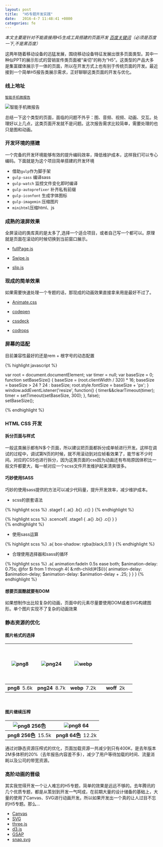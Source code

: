```yaml
---
layout: post
title:  "H5专题开发实践"
date:   2016-4-7 11:48:41 +0800
categories: fe
---
```

_本文主要是针对不能直接用H5生成工具搭建的页面开发 [百度关键词](https://www.baidu.com/s?wd=h5%E9%A1%B5%E9%9D%A2%E5%88%B6%E4%BD%9C%E5%B7%A5%E5%85%B7&rsv_spt=1&rsv_iqid=0xd17c260e00002f91&issp=1&f=3&rsv_bp=1&rsv_idx=2&ie=utf-8&tn=baiduhome_pg&rsv_enter=0&oq=H5&rsv_t=db85DsMccdYYSJxkxLXb%2BznV%2FCuyb8EM3KuTxIpYeEytWYlWi1mzSJNXnesg9fIocsm4&rsv_pq=a4e95304000070b2&rsv_sug3=11&rsv_sug1=10&rsv_sug7=100&rsv_sug2=1&prefixsug=H5&rsp=0&rsv_sug4=1394)（必须是百度一下,不是黑百度）_

这两年随着移动设备的迅猛发展，围绕移动设备特征发展出很多页面类型。其中一种似PPT的展示形式的营销宣传类页面被“亲切”的称为“H5”。这类型的产品大多是集富媒体展示于一体的页面，所以在开发方式上也有别于传统页面的开发。最近接到一个简单H5报告类展示需求，正好聊聊这类页面的开发与优化。


### 线上地址

[`智能手机微报告`](http://earnings.card.weibo.com/mobile2015/)

![智能手机微报告](http://qr.api.cli.im/qr?data=http%253A%252F%252Fearnings.card.weibo.com%252Fmobile2015%252F&level=H&transparent=false&bgcolor=%23ffffff&forecolor=%23000000&blockpixel=12&marginblock=1&logourl=&size=280&kid=cliim&key=aab8cfb67328faeb07ad8193cd100965)

总结一下这个类型的页面，面临的问题不外乎：图、音频、视频、动画、交互。处理好以上几点，这类页面开发就不是问题。这次报告需求比较简单，需要处理的也只是图和动画。

### 开发环境的搭建

一个完备的开发环境能够有效的提升编码效率，降低维护成本，这样我们可以专心编码。下面就是为这个项目简单搭建的开发环境

- 借助`gulp`作为脚手架
- `gulp-sass` 编译sass
- `gulp-watch` 监控文件变化即时编译
- `gulp-autoprefixer` 补齐私有前缀
- `gulp-iconfont` 生成字体图标
- `gulp-imagemin` 压缩图片
- `minihtml`压缩html、js

### 成熟的滚屏效果

全屏滚动的类库真的是太多了,选择一个适合项目，或者自己写一个都可以。原理就是页面在滚动的时候切换到当前窗口展示。

- [fullPage.js](https://github.com/alvarotrigo/fullPage.js/)

- [Swipe.js](https://github.com/thebird/Swipe)

- [slip.js](https://github.com/binnng/slip.js)

### 现成的简单效果

如果需要快速处理一个专题的话，那现成的动画效果直接拿来用是最好不过了。

- [Animate.css](https://daneden.github.io/animate.css/)

- [codepen](http://codepen.io/)

- [cssdeck](http://cssdeck.com/)

- [codrops](http://tympanus.net/codrops/)

### 屏幕的适配
目前兼容性最好的还是rem + 根字号的动态配置

{% highlight javascript %}

var root = document.documentElement;
var timer = null;
var baseSize = 0;
function setBaseSize() {
    baseSize = (root.clientWidth / 320) * 16;
    baseSize = baseSize > 24 ? 24 : baseSize;
    root.style.fontSize = baseSize + 'px';
}
window.addEventListener('resize', function() {
    timer&&clearTimeout(timer);
    timer = setTimeout(setBaseSize, 300);
}, false);   
setBaseSize();

{% endhighlight %}


### HTML CSS 开发

#### 拆分页面与样式

一般这类展示都有N多个页面，所以建议把页面都拆分成单帧进行开发。这样在调试的过程中，调试第N页的时候，就不用滚动到对应帧看效果了，能节省不少时间。对应的CSS也进行拆分，因为这类页面的css因为动画还有布局原因体积比一般文件都要大，每一帧对应一个scss文件开发维护起来清爽很多。

#### 巧妙使用SASS

巧妙的使用sass提供的方法可以减少代码量，提升开发效率，减少维护成本。

- scss的嵌套语法

{% highlight scss %}
.stage1 {
	.a{}
	.b{}
	.c{}
}
{% endhighlight %}

{% highlight scss %}
.scence1{
	.stage1 {
		.a{}
		.b{}
		.c{}
	}
}	
{% endhighlight %}

- 使用sass运算

{% highlight scss %}
.a{
	box-shadow: rgba(black,0.1)
}
{% endhighlight %}

- 合理使用选择器和sass的循环

{% highlight scss %}
.a{
	animation:fadeIn 0.5s ease both;
	$animation-delay: 0.75s;
	@for $i from 1 through 4{
		&:nth-child(#{$i}){
			animation-delay: $animation-delay;
			$animation-delay: $animation-delay + .25;
		}
	}
}
{% endhighlight %}

#### 想要页面酷就要有DOM

如果想制作出比较复杂的动画，页面中的元素尽量要使用DOM或者SVG构建图形。单个图片实现不了复杂的动画效果

### 静态资源的优化

#### 图片格式的选择

<style type="text/css">
@font-face {
    font-family: 'creport';
    src: url('http://uxfan.qiniudn.com/images/h5page/font/creport.woff2') format('woff2'),
         url('http://uxfan.qiniudn.com/images/h5page/font/creport.woff') format('woff'),
         url('http://uxfan.qiniudn.com/images/h5page/font/creport.svg') format('svg'),
         url('http://uxfan.qiniudn.com/images/h5page/font/creport.ttf') format('truetype');
    font-weight: normal;
    font-style: normal;
}
.font-icon{
	font-family: 'creport';
    display:inline-block;
    -webkit-font-smoothing:antialiased;
}
.font-icon-data {
	font-weight: 300;font-size: 124px;line-height: 124px; color:#fff; text-shadow: 2px 4px 5px rgba(250,85,12,0.75);
}
.font-icon-data::before{content:"\E001";}
</style>

|![png8](http://uxfan.qiniudn.com/images/h5page/icon_png8.png)|![png24](http://uxfan.qiniudn.com/images/h5page/icon_png24.png)|![webp](http://uxfan.qiniudn.com/images/h5page/icon_webp.webp)|<span class="font-icon font-icon-data"></span>|
|  :-----:  |  :-----:  |  :-----:  |  :-----:  |
|  **png8**&ensp;5.6k  |  **png24**&ensp;8.7k  |  **webp**&ensp;7.2k  |  **woff**&ensp;2k  |

<br>

#### 图片继续压榨

|![png8 256色](http://uxfan.qiniudn.com/images/h5page/img_png8_256.png)|![png8 64](http://uxfan.qiniudn.com/images/h5page/img_png8_64.png)|
|  :-----:  |  :-----:  | 
|  **png8 256色**&ensp;15.5k  |  **png8 64色**&ensp;12.2k  |

通过对静态资源压榨式的优化，页面加载资源一共减少到只有400K，是去年版本2M多体积的20%（去年报告内容差不多），减少了用户等待加载的时间、流量消耗以及公司的带宽资源。

### 高阶动画的晋级

其实我觉得开发一个让人难忘的H5专题，简单的效果是远远不够的。去年腾讯的几个优质专题，都是从策划到开发一气呵成，在前期大量的设计储备的基础上，大量的使用了Canvas、SVG进行动画开发。所以如果开发出一个真的让人过目不忘的H5专题。那么...

- [Canvas](http://www.w3school.com.cn/html5/html_5_canvas.asp)
- [SVG](https://developer.mozilla.org/zh-CN/docs/Web/SVG/Tutorial)
- [three.js](http://threejs.org/)
- [d3.js](https://d3js.org/)
- [GSAP](http://greensock.com/gsap)
- [snap.svg](http://snapsvg.io/)

